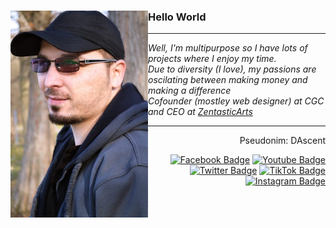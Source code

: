 <div id="aboutme" align="left">
  <a href="https://zentasticarts.ro/profilul-meu/?uid=Dan"><img src="https://raw.githubusercontent.com/Dascent/zaro/main/dan.jpg" width="220" align="left"></a>
  <h3>Hello World</h3>
  <p><hr></p>
  <p><em>Well, I'm multipurpose so I have lots of projects where I enjoy my time.</em><br>
    <em>Due to diversity (I love), my passions are oscilating between making money and making a difference</em><br>
    <em>Cofounder (mostley web designer) at CGC and CEO at <a href="https://zentasticarts.ro/profilul-meu/?uid=Dan">ZentasticArts</a></em></p>
  <p></p>
  <p></p>
  <p></p>
  <p><hr></p>
  <p align="right">Pseudonim: DAscent</p>
</div>

<div id="badges" align="right">
  <a href="https://www.facebook.com/Dan.ZentasticArts"><img src="https://img.shields.io/badge/Facebook-blue?style=for-the-badge&logo=facebook&logoColor=white" alt="Facebook Badge"/></a>
  <a href="https://www.youtube.com/channel/UCRLu-JwrS5GOF15ZCVpUJTQ"><img src="https://img.shields.io/badge/YouTube-red?style=for-the-badge&logo=youtube&logoColor=white" alt="Youtube Badge"/></a>
  <a href="https://twitter.com/DanNita_za"><img src="https://img.shields.io/badge/Twitter-blue?style=for-the-badge&logo=twitter&logoColor=white" alt="Twitter Badge"/></a>
  <a href="https://www.tiktok.com/@dascent33"><img src="https://img.shields.io/badge/TikTok-black?style=for-the-badge&logo=tiktok&logoColor=white" alt="TikTok Badge"/></a>
   <a href="https://www.instagram.com/dan.zentasticarts/"><img src="https://img.shields.io/badge/Instagram-purple?style=for-the-badge&logo=instagram&logoColor=white" alt="Instagram Badge"/></a>
</div>
